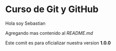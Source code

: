 # Curso de Git y GitHub

Hola soy Sebastian

Agregando mas contenido al _README.md_

Este comit es para oficializar nuestra version **1.0.0**